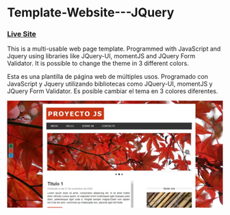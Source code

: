 ﻿# Template-Website---JQuery
 
###  [Live Site](https://websitetemplate-jquery.netlify.app/)
 
This is a multi-usable web page template.
Programmed with JavaScript and Jquery using libraries like JQuery-UI, momentJS and JQuery Form Validator.
It is possible to change the theme in 3 different colors.



Esta es una plantilla de página web de múltiples usos.
Programado con JavaScript y Jquery utilizando bibliotecas como JQuery-UI, momentJS y JQuery Form Validator.
Es posible cambiar el tema en 3 colores diferentes.


![alt text](https://raw.githubusercontent.com/Edi10-developer/Portfolio-Bootstrap/master/img/projects/websitetemplate.webp)
